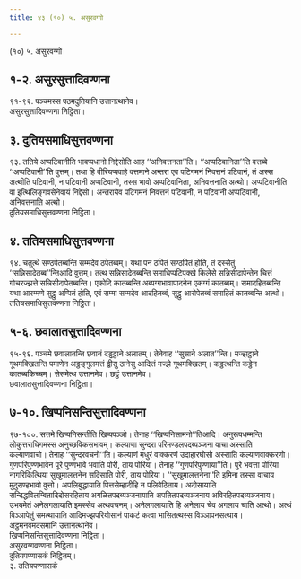 ```yaml
---
title: ४३ (१०) ५. असुरवग्गो

---
```

(१०) ५. असुरवग्गो  


## १-२. असुरसुत्तादिवण्णना

९१-९२. पञ्चमस्स पठमदुतियानि उत्तानत्थानेव।  
असुरसुत्तादिवण्णना निट्ठिता।  


## ३. दुतियसमाधिसुत्तवण्णना

९३. ततिये अप्पटिवानीति भावप्पधानो निद्देसोति आह ‘‘अनिवत्तनता’’ति। ‘‘अप्पटिवानिता’’ति वत्तब्बे ‘‘अप्पटिवानी’’ति वुत्तम्। तथा हि वीरियप्पवाहे वत्तमाने अन्तरा एव पटिगमनं निवत्तनं पटिवानं, तं अस्स अत्थीति पटिवानी, न पटिवानी अप्पटिवानी, तस्स भावो अप्पटिवानिता, अनिवत्तनाति अत्थो। अप्पटिवानीति वा इत्थिलिङ्गवसेनेवायं निद्देसो। अन्तरायेव पटिगमनं निवत्तनं पटिवानी, न पटिवानी अप्पटिवानी, अनिवत्तनाति अत्थो।  
दुतियसमाधिसुत्तवण्णना निट्ठिता।  


## ४. ततियसमाधिसुत्तवण्णना

९४. चतुत्थे सण्ठपेतब्बन्ति सम्मदेव ठपेतब्बम्। यथा पन ठपितं सण्ठपितं होति, तं दस्सेतुं ‘‘सन्निसादेतब्ब’’न्तिआदि वुत्तम्। तत्थ सन्निसादेतब्बन्ति समाधिप्पटिपक्खे किलेसे सन्निसीदापेन्तेन चित्तं गोचरज्झत्ते सन्निसीदापेतब्बन्ति। एकोदि कातब्बन्ति अब्यग्गभावापादनेन एकग्गं कातब्बम्। समादहितब्बन्ति यथा आरम्मणे सुट्ठु अप्पितं होति, एवं सम्मा सम्मदेव आदहितब्बं, सुट्ठु आरोपेतब्बं समाहितं कातब्बन्ति अत्थो।  
ततियसमाधिसुत्तवण्णना निट्ठिता।  


## ५-६. छवालातसुत्तादिवण्णना

९५-९६. पञ्चमे छवालातन्ति छवानं दड्ढट्ठाने अलातम्। तेनेवाह ‘‘सुसाने अलात’’न्ति। मज्झट्ठाने गूथमक्खितन्ति पमाणेन अट्ठङ्गुलमत्तं द्वीसु ठानेसु आदित्तं मज्झे गूथमक्खितम्। कट्ठत्थन्ति कट्ठेन कातब्बकिच्चम्। सेसमेत्थ उत्तानमेव। छट्ठं उत्तानमेव।  
छवालातसुत्तादिवण्णना निट्ठिता।  


## ७-१०. खिप्पनिसन्तिसुत्तादिवण्णना

९७-१००. सत्तमे खिप्पनिसन्तीति खिप्पपञ्ञो। तेनाह ‘‘खिप्पनिसामनो’’तिआदि। अनुरूपधम्मन्ति लोकुत्तराधिगमस्स अनुच्छविकसभावम्। कल्याणा सुन्दरा परिमण्डलपदब्यञ्जना वाचा अस्साति कल्याणवाचो। तेनाह ‘‘सुन्दरवचनो’’ति। कल्याणं मधुरं वाक्करणं उदाहारघोसो अस्साति कल्याणवाक्करणो। गुणपरिपुण्णभावेन पूरे पुण्णभावे भवाति पोरी, ताय पोरिया। तेनाह ‘‘गुणपरिपुण्णाया’’ति। पुरे भवत्ता पोरिया नागरिकित्थिया सुखुमालत्तनेन सदिसाति पोरी, ताय पोरिया। ‘‘सुखुमालत्तनेना’’ति इमिना तस्सा वाचाय मुदुसण्हभावो वुत्तो। अपलिबुद्धायाति पित्तसेम्हादीहि न पलिवेठिताय। अदोसायाति सन्दिद्धविलम्बितादिदोसरहिताय अगळितपदब्यञ्जनायाति अपतितपदब्यञ्जनाय अविरहितपदब्यञ्जनाय। उभयमेतं अनेलगलायाति इमस्सेव अत्थवचनम्। अनेलगलायाति हि अनेलाय चेव अगलाय चाति अत्थो। अत्थं विञ्ञापेतुं समत्थायाति आदिमज्झपरियोसानं पाकटं कत्वा भासितत्थस्स विञ्ञापनसत्थाय। अट्ठमनवमदसमानि उत्तानत्थानेव।  
खिप्पनिसन्तिसुत्तादिवण्णना निट्ठिता।  
असुरवग्गवण्णना निट्ठिता।  
दुतियपण्णासकं निट्ठितम्।  
३. ततियपण्णासकं  